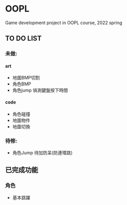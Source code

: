 # OOPL
Game development project in OOPL course, 2022 spring

## TO DO LIST

### 未做:
#### art
* 地圖BMP切割
* 角色BMP
* 角色jump 偵測鍵盤按下時間

#### code
* 角色碰撞
* 地圖物件
* 地圖切換

### 待修:
* 角色Jump 待加防呆(防連環跳)

## 已完成功能
### 角色
* 基本跳躍
